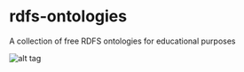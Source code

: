 # rdfs-ontologies
A collection of free RDFS ontologies for educational purposes

![alt tag](http://mirrors.creativecommons.org/presskit/buttons/80x15/png/cc-zero.png)
